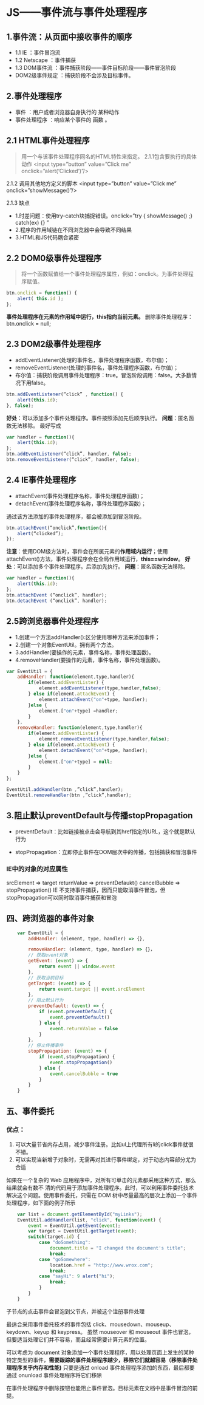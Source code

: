 # JS——事件流与事件处理程序

## 1.事件流：从页面中接收事件的顺序
- 1.1 IE ：事件冒泡流
- 1.2 Netscape ：事件捕获
- 1.3 DOM事件流 ：事件捕获阶段——事件目标阶段——事件冒泡阶段
- DOM2级事件规定 ：捕获阶段不会涉及目标事件。

## 2.事件处理程序
- 事件 ：用户或者浏览器自身执行的 某种动作
- 事件处理程序 ：响应某个事件的 函数 。

## 2.1 HTML事件处理程序
> 用一个与该事件处理程序同名的HTML特性来指定。
2.1.1包含要执行的具体动作
<input type=”button” value=”Click me” onclick=”alert(‘Clicked’)”/>

2.1.2 调用其他地方定义的脚本
<input type=”button” value=”Click me” onclick=”showMessage()”/>

2.1.3 缺点
- 1.时差问题：使用try-catch块捕捉错误。onclick=”try { showMessage() ;} catch(ex) {} ”
- 2.程序的作用域链在不同浏览器中会导致不同结果
- 3.HTML和JS代码耦合紧密

## 2.2 DOM0级事件处理程序
> 将一个函数赋值给一个事件处理程序属性，例如：onclick。为事件处理程序赋值。
```js
btn.onclick = function() {
    alert( this.id );
};
```
**事件处理程序在元素的作用域中运行，this指向当前元素。**
删除事件处理程序：
btn.onclick = null;

## 2.3 DOM2级事件处理程序
- addEventListener(处理的事件名，事件处理程序函数，布尔值)；
- removeEventListener(处理的事件名，事件处理程序函数，布尔值)；
- 布尔值：捕获阶段调用事件处理程序：true。冒泡阶段调用：false。大多数情况下用false。
```js
btn.addEventListener(“click” , function() {
    alert(this.id);
}, false);
```
**好处**：可以添加多个事件处理程序。事件按照添加先后顺序执行。
**问题**：匿名函数无法移除。
最好写成
```js
var handler = function(){
    alert(this.id);
};
btn.addEventListener(“click”, handler, false);
btn.removeEventListener(“click”, handler, false);
```
## 2.4 IE事件处理程序
- attachEvent(事件处理程序名称，事件处理程序函数)；
- detachEvent(事件处理程序名称，事件处理程序函数)；

通过该方法添加的事件处理程序，都会被添加到冒泡阶段。
```js
btn.attachEvent(“onclick”,function(){
    alert(“clicked”);
});
```
**注意**：使用DOM级方法时，事件会在所属元素的**作用域内运行**；使用attachEvent()方法，事件处理程序会在全局作用域运行，**this==window**。
**好处**：可以添加多个事件处理程序。后添加先执行。
**问题**：匿名函数无法移除。
```js
var handler = function(){
    alert(this.id);
};
btn.attachEvent (“onclick”, handler);
btn.detachEvent (“onclick”, handler);
```

## 2.5跨浏览器事件处理程序
- 1.创建一个方法addHandler():区分使用哪种方法来添加事件；
- 2.创建一个对象EventUtil。拥有两个方法。
- 3.addHandler(要操作的元素，事件名称，事件处理函数)。
- 4.removeHandler(要操作的元素，事件名称，事件处理函数)。

```js
var EventUtil = {
    addHandler: function(element,type,handler){
        if(element.addEventLister) {
            element.addEventListener(type,handler,false);
        } else if(element.attachEvent) {
            element.attachEvent("on"+type, handler);
        }else {
            element.["on"+type] =handler;
        }
    },
    removeHandler: function(element,type,handler){
        if(element.addEventLister) {
            element.removeEventListener(type,handler,false);
        } else if(element.attachEvent) {
            element.detachEvent("on"+type, handler);
        }else {
            element.["on"+type] = null;
        }
    }
};
```
```js
EventUtil.addHandler(btn ,”click”,handler);
EventUtil.removeHandler(btn ,”click”,handler);
```

## 3.阻止默认preventDefault与传播stopPropagation
- preventDefault：比如链接被点击会导航到其href指定的URL，这个就是默认行为

- stopPropagation：立即停止事件在DOM层次中的传播，包括捕获和冒泡事件

### IE中的对象的对应属性
srcElement => target
returnValue => preventDefaukt()
cancelBubble => stopPropagation()
IE 不支持事件捕获，因而只能取消事件冒泡，但stopPropagation可以同时取消事件捕获和冒泡

## 四、跨浏览器的事件对象
```js
    var EventUtil = {
        addHandler: (element, type, handler) => {},

        removeHandler: (element, type, handler) => {}，
        // 获取event对象
        getEvent: (event) => {
            return event || window.event
        },
        // 获取当前目标
        getTarget: (event) => {
            return event.target || event.srcElement
        },
        // 阻止默认行为
        preventDefault: (event) => {
            if (event.preventDefault) {
                event.preventDefault()
            } else {
                event.returnValue = false
            }
        },
        // 停止传播事件
        stopPropagation: (event) => {
            if (event,stopPropagation) {
                event.stopPropagation()
            } else {
                event.cancelBubble = true
            }
        }
    }
```

## 五、事件委托
### 优点：
1. 可以大量节省内存占用，减少事件注册。比如ul上代理所有li的click事件就很不错。
2. 可以实现当新增子对象时，无需再对其进行事件绑定，对于动态内容部分尤为合适

如果在一个复杂的 Web 应用程序中，对所有可单击的元素都采用这种方式，那么结果就会有数不 清的代码用于添加事件处理程序。此时，可以利用事件委托技术解决这个问题。使用事件委托，只需在 DOM 树中尽量最高的层次上添加一个事件处理程序，如下面的例子所示
```js
    var list = document.getElementById("myLinks");
    EventUtil.addHandler(list, "click", function(event) {
        event = EventUtil.getEvent(event);
        var target = EventUtil.getTarget(event);
        switch(target.id) {
            case "doSomething":
                document.title = "I changed the document's title";
                break;
            case "goSomewhere":
                location.href = "http://www.wrox.com";
                break;
            case "sayHi": 9 alert("hi");
                break; 
            }
        }
    }
```
子节点的点击事件会冒泡到父节点，并被这个注册事件处理

最适合采用事件委托技术的事件包括 click、mousedown、mouseup、keydown、keyup 和 keypress。 虽然 mouseover 和 mouseout 事件也冒泡，但要适当处理它们并不容易，而且经常需要计算元素的位置。

可以考虑为 document 对象添加一个事件处理程序，用以处理页面上发生的某种特定类型的事件，**需要跟踪的事件处理程序越少，移除它们就越容易（移除事件处理程序关乎内存和性能)**
只要是通过 onload 事件处理程序添加的东西，最后都要通过 onunload 事件处理程序将它们移除

在事件处理程序中删除按钮也能阻止事件冒泡。目标元素在文档中是事件冒泡的前提。